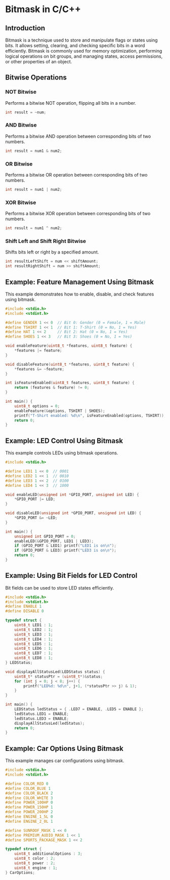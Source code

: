 # Bitmask in C/C++

## Introduction
Bitmask is a technique used to store and manipulate flags or states using bits. It allows setting, clearing, and checking specific bits in a word efficiently. Bitmask is commonly used for memory optimization, performing logical operations on bit groups, and managing states, access permissions, or other properties of an object.

## Bitwise Operations
### NOT Bitwise
Performs a bitwise NOT operation, flipping all bits in a number.
```c
int result = ~num;
```

### AND Bitwise
Performs a bitwise AND operation between corresponding bits of two numbers.
```c
int result = num1 & num2;
```

### OR Bitwise
Performs a bitwise OR operation between corresponding bits of two numbers.
```c
int result = num1 | num2;
```

### XOR Bitwise
Performs a bitwise XOR operation between corresponding bits of two numbers.
```c
int result = num1 ^ num2;
```

### Shift Left and Shift Right Bitwise
Shifts bits left or right by a specified amount.
```c
int resultLeftShift = num << shiftAmount;
int resultRightShift = num >> shiftAmount;
```

## Example: Feature Management Using Bitmask
This example demonstrates how to enable, disable, and check features using bitmask.
```c
#include <stdio.h>
#include <stdint.h>

#define GENDER 1 << 0  // Bit 0: Gender (0 = Female, 1 = Male)
#define TSHIRT 1 << 1  // Bit 1: T-Shirt (0 = No, 1 = Yes)
#define HAT 1 << 2     // Bit 2: Hat (0 = No, 1 = Yes)
#define SHOES 1 << 3   // Bit 3: Shoes (0 = No, 1 = Yes)

void enableFeature(uint8_t *features, uint8_t feature) {
    *features |= feature;
}

void disableFeature(uint8_t *features, uint8_t feature) {
    *features &= ~feature;
}

int isFeatureEnabled(uint8_t features, uint8_t feature) {
    return (features & feature) != 0;
}

int main() {
    uint8_t options = 0;
    enableFeature(&options, TSHIRT | SHOES);
    printf("T-Shirt enabled: %d\n", isFeatureEnabled(options, TSHIRT));
    return 0;
}
```

## Example: LED Control Using Bitmask
This example controls LEDs using bitmask operations.
```c
#include <stdio.h>

#define LED1 1 << 0  // 0001
#define LED2 1 << 1  // 0010
#define LED3 1 << 2  // 0100
#define LED4 1 << 3  // 1000

void enableLED(unsigned int *GPIO_PORT, unsigned int LED) {
    *GPIO_PORT |= LED;
}

void disableLED(unsigned int *GPIO_PORT, unsigned int LED) {
    *GPIO_PORT &= ~LED;
}

int main() {
    unsigned int GPIO_PORT = 0;
    enableLED(&GPIO_PORT, LED1 | LED3);
    if (GPIO_PORT & LED1) printf("LED1 is on\n");
    if (GPIO_PORT & LED3) printf("LED3 is on\n");
    return 0;
}
```

## Example: Using Bit Fields for LED Control
Bit fields can be used to store LED states efficiently.
```c
#include <stdio.h>
#include <stdint.h>
#define ENABLE 1
#define DISABLE 0

typedef struct {
    uint8_t LED1 : 1;
    uint8_t LED2 : 1;
    uint8_t LED3 : 1;
    uint8_t LED4 : 1;
    uint8_t LED5 : 1;
    uint8_t LED6 : 1;
    uint8_t LED7 : 1;
    uint8_t LED8 : 1;
} LEDStatus;

void displayAllStatusLed(LEDStatus status) {
    uint8_t* statusPtr = (uint8_t*)&status;
    for (int j = 0; j < 8; j++) {
        printf("LED%d: %d\n", j+1, (*statusPtr >> j) & 1);
    }
}

int main() {
    LEDStatus ledStatus = { .LED7 = ENABLE, .LED5 = ENABLE };
    ledStatus.LED1 = ENABLE;
    ledStatus.LED3 = ENABLE;
    displayAllStatusLed(ledStatus);
    return 0;
}
```

## Example: Car Options Using Bitmask
This example manages car configurations using bitmask.
```c
#include <stdio.h>
#include <stdint.h>

#define COLOR_RED 0
#define COLOR_BLUE 1
#define COLOR_BLACK 2
#define COLOR_WHITE 3
#define POWER_100HP 0
#define POWER_150HP 1
#define POWER_200HP 2
#define ENGINE_1_5L 0
#define ENGINE_2_0L 1

#define SUNROOF_MASK 1 << 0
#define PREMIUM_AUDIO_MASK 1 << 1
#define SPORTS_PACKAGE_MASK 1 << 2

typedef struct {
    uint8_t additionalOptions : 3;
    uint8_t color : 2;
    uint8_t power : 2;
    uint8_t engine : 1;
} CarOptions;
```
